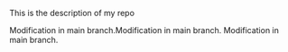 This is the description of my repo

Modification in main branch.M o d i f i c a t i o n   i n   m a i n   b r a n c h .  
 Modification in main branch.

